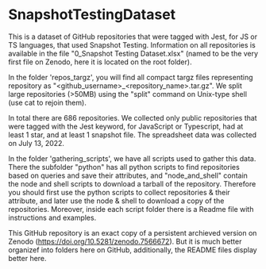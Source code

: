 # SnapshotTestingDataset

This is a dataset of GitHub repositories that were tagged with Jest, for JS or TS languages, that used Snapshot Testing. Information on all repositories is available in the file "0_Snapshot Testing Dataset.xlsx" (named to be the very first file on Zenodo, here it is located on the root folder). 

In the folder 'repos_targz', you will find all compact targz files representing repository as "<github_username>_<repository_name>.tar.gz". We split large repositories (>50MB) using the "split" command on Unix-type shell (use cat to rejoin them). 

In total there are 686 repositories. We collected only public repositories that were tagged with the Jest keyword, for JavaScript or Typescript, had at least 1 star, and at least 1 snapshot file. The spreadsheet data was collected on July 13, 2022.

In the folder 'gathering_scripts', we have all scripts used to gather this data. There the subfolder "python" has all python scripts to find repositories based on queries and save their attributes, and "node_and_shell" contain the node and shell scripts to download a tarball of the repository. Therefore you should first use the python scripts to collect repositories & their attribute, and later use the node & shell to download a copy of the repositories. Moreover, inside each script folder there is a Readme file with instructions and examples.

This GitHub repository is an exact copy of a persistent archieved version on Zenodo (https://doi.org/10.5281/zenodo.7566672). But it is much better organizef into folders here on GitHub, additionally, the README files display better here.
